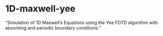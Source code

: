 # 1D-maxwell-yee
"Simulation of 1D Maxwell’s Equations using the Yee FDTD algorithm with absorbing and periodic boundary conditions."
